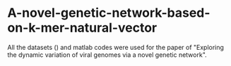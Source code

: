 # A-novel-genetic-network-based-on-k-mer-natural-vector


All the datasets () and matlab codes were used for the paper of "Exploring the dynamic variation of viral genomes via a novel genetic network".
